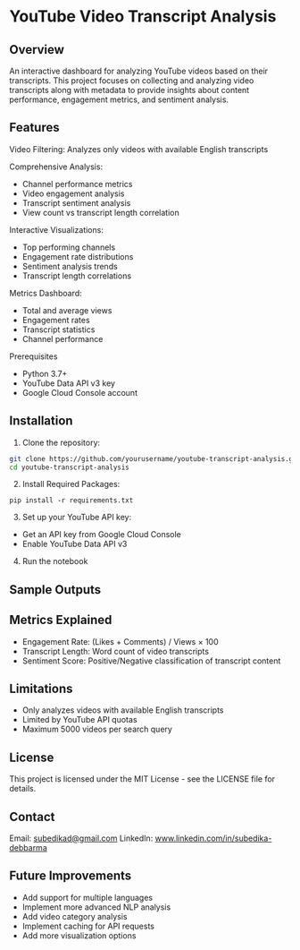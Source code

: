 # YouTube Video Transcript Analysis
## Overview
An interactive dashboard for analyzing YouTube videos based on their transcripts. This project focuses on collecting and analyzing video transcripts along with metadata to provide insights about content performance, engagement metrics, and sentiment analysis.

## Features

Video Filtering: Analyzes only videos with available English transcripts

Comprehensive Analysis:
- Channel performance metrics
- Video engagement analysis
- Transcript sentiment analysis
- View count vs transcript length correlation

Interactive Visualizations:
- Top performing channels
- Engagement rate distributions
- Sentiment analysis trends
- Transcript length correlations

Metrics Dashboard:
- Total and average views
- Engagement rates
- Transcript statistics
- Channel performance

Prerequisites

- Python 3.7+
- YouTube Data API v3 key
- Google Cloud Console account

## Installation

1. Clone the repository:

```bash
git clone https://github.com/yourusername/youtube-transcript-analysis.git  
cd youtube-transcript-analysis
```

2. Install Required Packages:

`pip install -r requirements.txt`

3. Set up your YouTube API key:
- Get an API key from Google Cloud Console
- Enable YouTube Data API v3

4. Run the notebook

## Sample Outputs
## Metrics Explained

- Engagement Rate: (Likes + Comments) / Views × 100
- Transcript Length: Word count of video transcripts
- Sentiment Score: Positive/Negative classification of transcript content

## Limitations

- Only analyzes videos with available English transcripts
- Limited by YouTube API quotas
- Maximum 5000 videos per search query
  
## License

This project is licensed under the MIT License - see the LICENSE file for details.

## Contact

Email: subedikad@gmail.com
LinkedIn: www.linkedin.com/in/subedika-debbarma

## Future Improvements

- Add support for multiple languages
- Implement more advanced NLP analysis
- Add video category analysis
- Implement caching for API requests
- Add more visualization options
